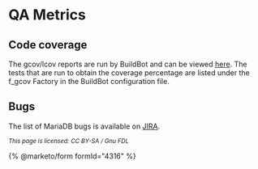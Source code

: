 
# QA Metrics

## Code coverage


The gcov/lcov reports are run by BuildBot and can be viewed [here](https://i7.askmonty.org/lcov/). The tests that are run to obtain the coverage percentage are listed under the f_gcov Factory in the BuildBot configuration file.


## Bugs


The list of MariaDB bugs is available on [JIRA](https://jira.mariadb.org).


<sub>_This page is licensed: CC BY-SA / Gnu FDL_</sub>


{% @marketo/form formId="4316" %}
